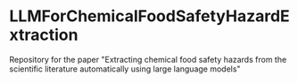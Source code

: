 # LLMForChemicalFoodSafetyHazardExtraction
Repository for the paper "Extracting chemical food safety hazards from the scientific literature automatically using large language models"

